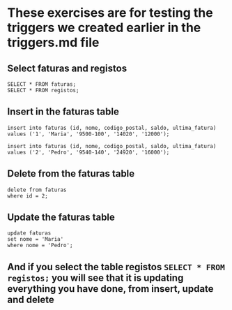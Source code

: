 # These exercises are for testing the triggers we created earlier in the triggers.md file
## Select faturas and registos
```
SELECT * FROM faturas;
SELECT * FROM registos;
```
## Insert in the faturas table
```
insert into faturas (id, nome, codigo_postal, saldo, ultima_fatura) 
values ('1', 'Maria', '9500-100', '14020', '12000');

insert into faturas (id, nome, codigo_postal, saldo, ultima_fatura) 
values ('2', 'Pedro', '9540-140', '24920', '16000');
```
## Delete from the faturas table
```
delete from faturas
where id = 2;
```
## Update the faturas table
```
update faturas
set nome = 'Maria'
where nome = 'Pedro';
```
## And if you select the table registos ```SELECT * FROM registos;``` you will see that it is updating everything you have done, from insert, update and delete

